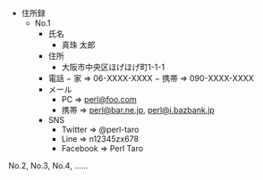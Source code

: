 - 住所録
  - No.1
    - 氏名
      - 真珠 太郎
    - 住所
      - 大阪市中央区ほげほげ町1-1-1
    - 電話
      − 家    =>  06-XXXX-XXXX
      − 携帯  =>  090-XXXX-XXXX
    - メール
      - PC    =>  perl@foo.com
      - 携帯  =>  perl@bar.ne.jp,
                  perl@i.bazbank.jp
    - SNS
      - Twitter   =>  @perl-taro
      - Line      =>  n12345zx678
      - Facebook  =>  Perl Taro

No.2, No.3, No.4, ......
